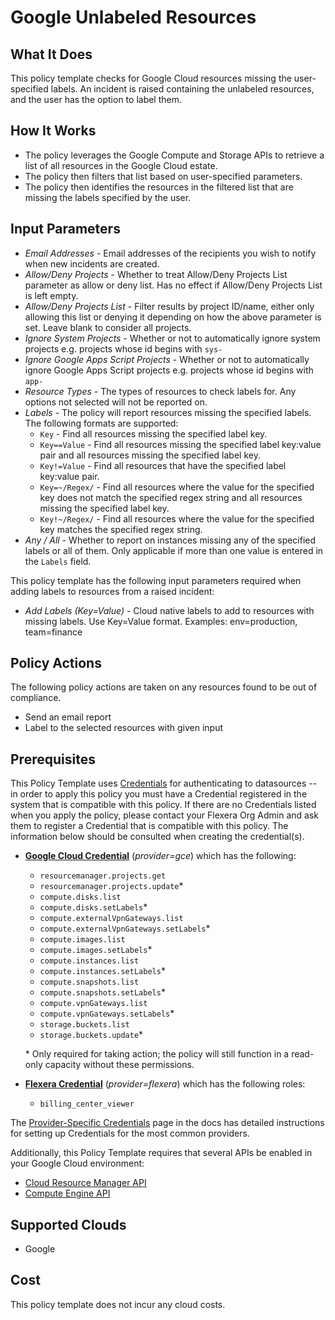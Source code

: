 # Google Unlabeled Resources

## What It Does

This policy template checks for Google Cloud resources missing the user-specified labels. An incident is raised containing the unlabeled resources, and the user has the option to label them.

## How It Works

- The policy leverages the Google Compute and Storage APIs to retrieve a list of all resources in the Google Cloud estate.
- The policy then filters that list based on user-specified parameters.
- The policy then identifies the resources in the filtered list that are missing the labels specified by the user.

## Input Parameters

- *Email Addresses* - Email addresses of the recipients you wish to notify when new incidents are created.
- *Allow/Deny Projects* - Whether to treat Allow/Deny Projects List parameter as allow or deny list. Has no effect if Allow/Deny Projects List is left empty.
- *Allow/Deny Projects List* - Filter results by project ID/name, either only allowing this list or denying it depending on how the above parameter is set. Leave blank to consider all projects.
- *Ignore System Projects* - Whether or not to automatically ignore system projects e.g. projects whose id begins with `sys-`
- *Ignore Google Apps Script Projects* - Whether or not to automatically ignore Google Apps Script projects e.g. projects whose id begins with `app-`
- *Resource Types* - The types of resources to check labels for. Any options not selected will not be reported on.
- *Labels* - The policy will report resources missing the specified labels. The following formats are supported:
  - `Key` - Find all resources missing the specified label key.
  - `Key==Value` - Find all resources missing the specified label key:value pair and all resources missing the specified label key.
  - `Key!=Value` - Find all resources that have the specified label key:value pair.
  - `Key=~/Regex/` - Find all resources where the value for the specified key does not match the specified regex string and all resources missing the specified label key.
  - `Key!~/Regex/` - Find all resources where the value for the specified key matches the specified regex string.
- *Any / All* - Whether to report on instances missing any of the specified labels or all of them. Only applicable if more than one value is entered in the `Labels` field.

This policy template has the following input parameters required when adding labels to resources from a raised incident:

- *Add Labels (Key=Value)* - Cloud native labels to add to resources with missing labels. Use Key=Value format. Examples: env=production, team=finance

## Policy Actions

The following policy actions are taken on any resources found to be out of compliance.

- Send an email report
- Label to the selected resources with given input

## Prerequisites

This Policy Template uses [Credentials](https://docs.flexera.com/flexera/EN/Automation/ManagingCredentialsExternal.htm) for authenticating to datasources -- in order to apply this policy you must have a Credential registered in the system that is compatible with this policy. If there are no Credentials listed when you apply the policy, please contact your Flexera Org Admin and ask them to register a Credential that is compatible with this policy. The information below should be consulted when creating the credential(s).

- [**Google Cloud Credential**](https://docs.flexera.com/flexera/EN/Automation/ProviderCredentials.htm#automationadmin_4083446696_1121577) (*provider=gce*) which has the following:
  - `resourcemanager.projects.get`
  - `resourcemanager.projects.update`*
  - `compute.disks.list`
  - `compute.disks.setLabels`*
  - `compute.externalVpnGateways.list`
  - `compute.externalVpnGateways.setLabels`*
  - `compute.images.list`
  - `compute.images.setLabels`*
  - `compute.instances.list`
  - `compute.instances.setLabels`*
  - `compute.snapshots.list`
  - `compute.snapshots.setLabels`*
  - `compute.vpnGateways.list`
  - `compute.vpnGateways.setLabels`*
  - `storage.buckets.list`
  - `storage.buckets.update`*

  \* Only required for taking action; the policy will still function in a read-only capacity without these permissions.

- [**Flexera Credential**](https://docs.flexera.com/flexera/EN/Automation/ProviderCredentials.htm) (*provider=flexera*) which has the following roles:
  - `billing_center_viewer`

The [Provider-Specific Credentials](https://docs.flexera.com/flexera/EN/Automation/ProviderCredentials.htm) page in the docs has detailed instructions for setting up Credentials for the most common providers.

Additionally, this Policy Template requires that several APIs be enabled in your Google Cloud environment:

- [Cloud Resource Manager API](https://console.cloud.google.com/flows/enableapi?apiid=cloudresourcemanager.googleapis.com)
- [Compute Engine API](https://console.cloud.google.com/flows/enableapi?apiid=compute.googleapis.com)

## Supported Clouds

- Google

## Cost

This policy template does not incur any cloud costs.
